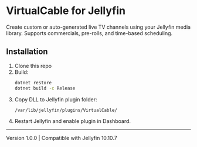 # VirtualCable for Jellyfin

Create custom or auto-generated live TV channels using your Jellyfin media library.
Supports commercials, pre-rolls, and time-based scheduling.

## Installation

1. Clone this repo
2. Build:
   ```bash
   dotnet restore
   dotnet build -c Release
   ```
3. Copy DLL to Jellyfin plugin folder:
   ```
   /var/lib/jellyfin/plugins/VirtualCable/
   ```
4. Restart Jellyfin and enable plugin in Dashboard.

---
Version 1.0.0 | Compatible with Jellyfin 10.10.7
